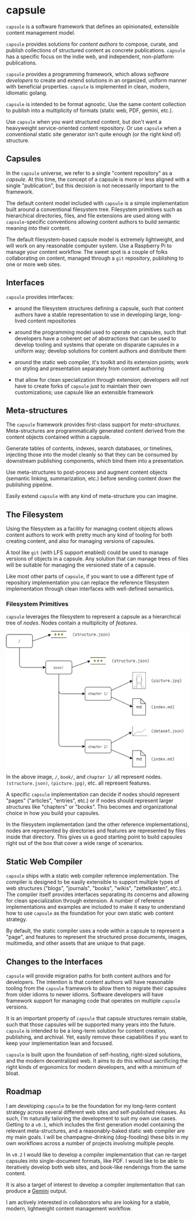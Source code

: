 # capsule

`capsule` is a software framework that defines an opinionated, extensible content management model.

`capsule` provides solutions for _content authors_ to compose, curate, and publish collections of structured content as concrete publications. `capsule` has a specific focus on the indie web, and independent, non-platform publications.

`capsule` provides a programming framework, which allows _software developers_ to create and extend solutions in an organized, uniform manner with beneficial properties. `capsule` is implemented in clean, modern, idiomatic golang.

`capsule` is intended to be format agnostic. Use the same content collection to publish into a multiplicity of formats (static web, PDF, gemini, etc.).

Use `capsule` when you want structured content, but don't want a heavyweight service-oriented content repository. Or use `capsule` when a conventional static site generator isn't quite enough (or the right kind of) structure.

## Capsules

In the `capsule` universe, we refer to a single "content repository" as a _capsule_. At this time, the concept of a capsule is more or less aligned with a single "publication", but this decision is not necessarily important to the framework.

The default content model included with `capsule` is a simple implementation built around a conventional filesystem tree. Filesystem primitives such as hierarchical directories, files, and file extensions are used along with `capsule`-specific conventions allowing content authors to build semantic meaning into their content.

The default filesystem-based capsule model is extremely lightweight, and will work on any reasonable computer system. Use a Raspberry Pi to manage your content workflow. The sweet spot is a couple of folks collaborating on content, managed through a `git` repository, publishing to one or more web sites.

## Interfaces

`capsule` provides interfaces:

* around the filesystem structures defining a capsule, such that content authors have a stable representation to use in developing large, long-lived content repositories

* around the programming model used to operate on capsules, such that developers have a coherent set of abstractions that can be used to develop tooling and systems that operate on disparate capsules in a uniform way; develop solutions for content authors and distribute them

* around the static web compiler, it's toolkit and its extension points; work on styling and presentation separately from content authoring

* that allow for clean specialization through extension; developers *will not* have to create forks of `capsule` just to maintain their own customizations; use capsule like an extensible framework

## Meta-structures

The `capsule` framework provides first-class support for _meta-structures_. Meta-structures are programmatically generated content derived from the content objects contained within a capsule.

Generate tables of contents, indexes, search databases, or timelines, injecting those into the model cleanly so that they can be consumed by downstream publishing components, which bind them into a presentation.

Use meta-structures to post-process and augment content objects (semantic linking, summarization, etc.) before sending content down the publishing pipeline.

Easily extend `capsule` with any kind of meta-structure you can imagine.

## The Filesystem

Using the filesystem as a facility for managing content objects allows content authors to work with pretty much any kind of tooling for both creating content, and also for managing versions of capsules.

A tool like `git` (with LFS support enabled) could be used to manage versions of objects in a capsule. Any solution that can manage trees of files will be suitable for managing the versioned state of a capsule.

Like most other parts of `capsule`, if you want to use a different type of repository implementation you can replace the reference filesystem implementation through clean interfaces with well-defined semantics.

### Filesystem Primitives

`capsule` leverages the filesystem to represent a capsule as a hierarchical tree of _nodes_. Nodes contain a multiplicity of _features_.

![anchor-feature](docs/images/anchor-feature.png)

In the above image, `/`, `book/`, and `chapter 1/` all represent nodes. `(structure.json)`, `(picture.jpg)`, etc. all represent features.

A specific `capsule` implementation can decide if nodes should represent "pages" ("articles", "entries", etc.) or if nodes should represent larger structures like "chapters" or "books". This becomes and organizational choice in how you build your capsules.

In the filesystem implementation (and the other reference implementations), nodes are represented by directories and features are represented by files inside that directory. This gives us a good starting point to build capsules right out of the box that cover a wide range of scenarios.

## Static Web Compiler

`capsule` ships with a static web compiler reference implementation. The compiler is designed to be easily extensible to support multiple types of web structures ("blogs", "journals", "books", "wikis", "zettelkasten", etc.). The compiler itself provides interfaces separating its concerns and allowing for clean specialization through extension. A number of reference implementations and examples are included to make it easy to understand how to use `capsule` as the foundation for your own static web content strategy.

By default, the static compiler uses a node within a capsule to represent a "page", and features to represent the structured prose documents, images, multimedia, and other assets that are unique to that page.

## Changes to the Interfaces

`capsule` will provide migration paths for both content authors and for developers. The intention is that content authors will have reasonable tooling from the `capsule` framework to allow them to migrate their capsules from older idioms to newer idioms. Software developers will have framework support for managing code that operates on multiple `capsule` versions.

It is an important property of `capsule` that capsule structures remain stable, such that those capsules will be supported many years into the future. `capsule` is intended to be a long-term solution for content creation, publishing, and archival. Yet, easily remove these capabilities if you want to keep your implementation lean and focused.

`capsule` is built upon the foundation of self-hosting, right-sized solutions, and the modern decentralized web. It aims to do this without sacrificing the right kinds of ergonomics for modern developers, and with a minimum of bloat.

## Roadmap

I am developing `capsule` to be the foundation for my long-term content strategy across several different web sites and self-published releases. As such, I'm naturally tailoring the development to suit my own use cases. Getting to a `v0.1`, which includes the first generation model containing the relevant meta-structures, and a reasonably-baked static web compiler are my main goals. I will be champagne-drinking (dog-fooding) these bits in my own workflows across a number of projects involving multiple people.

In `v0.2` I would like to develop a compiler implementation that can re-target capsules into single-document formats, like PDF. I would like to be able to iteratively develop both web sites, and book-like renderings from the same content.

It is also a target of interest to develop a compiler implementation that can produce a [Gemini][gemini] output.

I am actively interested in collaborators who are looking for a stable, modern, lightweight content management workflow.

[gemini]: https://gemini.circumlunar.space/